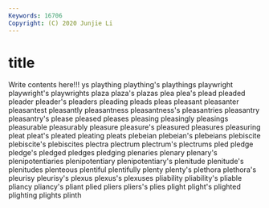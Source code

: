 ```yaml
---
Keywords: 16706
Copyright: (C) 2020 Junjie Li
---
```


# title

Write contents here!!!
ys 
plaything 
plaything's 
playthings
playwright 
playwright's 
playwrights 
plaza 
plaza's 
plazas 
plea 
plea's 
plead 
pleaded
pleader 
pleader's 
pleaders 
pleading 
pleads 
pleas 
pleasant 
pleasanter 
pleasantest 
pleasantly
pleasantness 
pleasantness's 
pleasantries 
pleasantry 
pleasantry's 
please 
pleased 
pleases 
pleasing 
pleasingly
pleasings 
pleasurable 
pleasurably 
pleasure 
pleasure's 
pleasured 
pleasures 
pleasuring 
pleat 
pleat's
pleated 
pleating 
pleats 
plebeian 
plebeian's 
plebeians 
plebiscite 
plebiscite's 
plebiscites 
plectra
plectrum 
plectrum's 
plectrums 
pled 
pledge 
pledge's 
pledged 
pledges 
pledging 
plenaries
plenary 
plenary's 
plenipotentiaries 
plenipotentiary 
plenipotentiary's 
plenitude 
plenitude's 
plenitudes 
plenteous 
plentiful
plentifully 
plenty 
plenty's 
plethora 
plethora's 
pleurisy 
pleurisy's 
plexus 
plexus's 
plexuses
pliability 
pliability's 
pliable 
pliancy 
pliancy's 
pliant 
plied 
pliers 
pliers's 
plies
plight 
plight's 
plighted 
plighting 
plights 
plinth 
